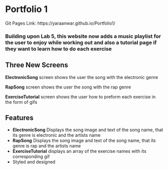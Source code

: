 
<h1>Portfolio 1</h1>

<p>Git Pages Link: https://yaraanwar.github.io/Portfolio1/<p>

 <h3>Building upon Lab 5, this website now adds a music playlist for the user to enjoy while working out and also a tutorial page if they want to learn how to do each exercise</h3>

 <h2>Three New Screens</h2>
 <p><b>ElectronicSong</b> screen shows the user the song with the electronic genre</p>

  <p><b>RapSong</b> screen shows the user the song with the rap genre</p>
  
  <p><b>ExerciseTutorial</b> screen shows the user how to preform each exercise in the form of gifs</p>


 <h2>Features</h2>
 <ul>
 <li><b>ElectronicSong</b> Displays the song image and text of the song name, that its genre is electronic and the artists name </li>

  <li><b>RapSong</b> Displays the song image and text of the song name, that its genre is rap and the artists name </li>
  
  <li><b>ExerciseTutorial</b> displays an array of the exercise names with its corresponding gif</li>
 
  <li>Styled and designed</li>
 </ul>
